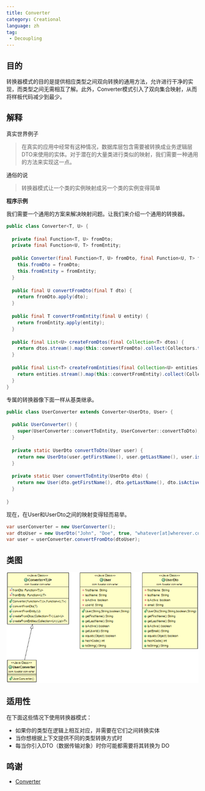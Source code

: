 ```yaml
---
title: Converter
category: Creational
language: zh
tag:
 - Decoupling
---
```


## 目的

转换器模式的目的是提供相应类型之间双向转换的通用方法，允许进行干净的实现，而类型之间无需相互了解。此外，Converter模式引入了双向集合映射，从而将样板代码减少到最少。

## 解释

真实世界例子

> 在真实的应用中经常有这种情况，数据库层包含需要被转换成业务逻辑层DTO来使用的实体。对于潜在的大量类进行类似的映射，我们需要一种通用的方法来实现这一点。

通俗的说

> 转换器模式让一个类的实例映射成另一个类的实例变得简单

**程序示例**

我们需要一个通用的方案来解决映射问题。让我们来介绍一个通用的转换器。

```java
public class Converter<T, U> {

  private final Function<T, U> fromDto;
  private final Function<U, T> fromEntity;

  public Converter(final Function<T, U> fromDto, final Function<U, T> fromEntity) {
    this.fromDto = fromDto;
    this.fromEntity = fromEntity;
  }

  public final U convertFromDto(final T dto) {
    return fromDto.apply(dto);
  }

  public final T convertFromEntity(final U entity) {
    return fromEntity.apply(entity);
  }

  public final List<U> createFromDtos(final Collection<T> dtos) {
    return dtos.stream().map(this::convertFromDto).collect(Collectors.toList());
  }

  public final List<T> createFromEntities(final Collection<U> entities) {
    return entities.stream().map(this::convertFromEntity).collect(Collectors.toList());
  }
}
```

专属的转换器像下面一样从基类继承。

```java
public class UserConverter extends Converter<UserDto, User> {

  public UserConverter() {
    super(UserConverter::convertToEntity, UserConverter::convertToDto);
  }

  private static UserDto convertToDto(User user) {
    return new UserDto(user.getFirstName(), user.getLastName(), user.isActive(), user.getUserId());
  }

  private static User convertToEntity(UserDto dto) {
    return new User(dto.getFirstName(), dto.getLastName(), dto.isActive(), dto.getEmail());
  }

}
```

现在，在User和UserDto之间的映射变得轻而易举。

```java
var userConverter = new UserConverter();
var dtoUser = new UserDto("John", "Doe", true, "whatever[at]wherever.com");
var user = userConverter.convertFromDto(dtoUser);
```

## 类图

![alt text](./etc/converter.png "Converter Pattern")

## 适用性

在下面这些情况下使用转换器模式：

* 如果你的类型在逻辑上相互对应，并需要在它们之间转换实体
* 当你想根据上下文提供不同的类型转换方式时
* 每当你引入DTO（数据传输对象）时你可能都需要将其转换为
  DO

## 鸣谢

* [Converter](http://www.xsolve.pl/blog/converter-pattern-in-java-8/)
